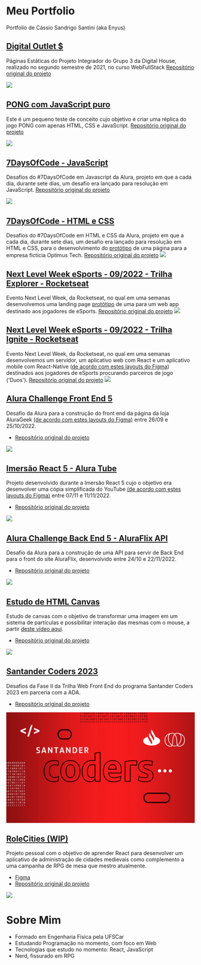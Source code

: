 # Meu Portfolio
Portfolio de Cássio Sandrigo Santini (aka Enyus)

## <a target="_blank" href="https://enyus.github.io/DO$/">Digital Outlet $</a>
Páginas Estáticas do Projeto Integrador do Grupo 3 da Digital House, realizado no segundo semestre de 2021, no curso WebFullStack
<a target="_blank" href="https://github.com/Enyus/PIDH2021-Digital-Outlet">Repositório original do projeto</a>
<div><img src="https://media.giphy.com/media/OGBdEipJsoIi81089t/giphy.gif"></div>

## <a target="_blank" href="https://enyus.github.io/pong/">PONG com JavaScript puro</a>
Este é um pequeno teste de conceito cujo objetivo é criar uma réplica do jogo PONG com apenas HTML, CSS e JavaScript.
<a target="_blank" href="https://github.com/Enyus/Pong-JS-Puro">Repositório original do projeto</a>
<div><img src="https://media.giphy.com/media/eRATjM94rRNwTtWvwV/giphy.gif"></div>

## <a target="_blank" href="https://enyus.github.io/7DoC-JS">7DaysOfCode - JavaScript</a>
Desafios do #7DaysOfCode em Javascript da Alura, projeto em que a cada dia, durante sete dias, um desafio era lançado para resolução em JavaScript.
<a target="_blank" href="https://github.com/Enyus/7DoC-JS">Repositório original do projeto</a>
<div><img src="https://media.giphy.com/media/402HofFrPzfATK7prR/giphy.gif"></div>

## <a target="_blank" href="https://enyus.github.io/7DoC-HTML-CSS/">7DaysOfCode - HTML e CSS</a>
Desafios do #7DaysOfCode em HTML e CSS da Alura, projeto em que a cada dia, durante sete dias, um desafio era lançado para resolução em HTML e CSS, para o desenvolvimento do <a target="_blank" href="https://www.figma.com/file/mm3MLozvUDGhDRTxSLlGL5/7daysOfCode-HTML-CSS">protótipo</a> de uma página para a empresa fictícia Optimus Tech.
<a target="_blank" href="https://github.com/Enyus/7DoC-HTML-CSS">Repositório original do projeto</a>
<img src="https://i.imgur.com/O0gjP1q.png">

## <a target="_blank" href="https://enyus.github.io/nlwesportsexplorer/">Next Level Week eSports - 09/2022 - Trilha Explorer - Rocketseat</a>
Evento Next Level Week, da Rocketseat, no qual em uma semanas desenvolvemos uma landing page <a target="_blank" href="https://www.figma.com/file/bMsaifJpkuUj59ZW5vLqw6/NLW-eSports-(Community)?node-id=79%3A2502">protótipo</a> de uma para um web app destinado aos jogadores de eSports.
<a target="_blank" href="https://github.com/Enyus/nlwesportsexplorer">Repositório original do projeto</a>
<img src="https://i.imgur.com/tkC0Rpk.png">

## <a target="_blank" href="https://github.com/Enyus/nlwesportsignite">Next Level Week eSports - 09/2022 - Trilha Ignite - Rocketseat</a>
Evento Next Level Week, da Rocketseat, no qual em uma semanas desenvolvemos um servidor, um aplicativo web com React e um aplicativo mobile com React-Native (<a target="_blank" href="">de acordo com estes layouts do Figma</a>) destinados aos jogadores de eSports procurando parceiros de jogo ('Duos').
<a target="_blank" href="https://github.com/Enyus/nlwesportsignite">Repositório original do projeto</a>
<img src="https://i.imgur.com/lw9P3fb.png">

## <a target="_blank" href="https://alurachallengefrontend5-uq19.vercel.app/">Alura Challenge Front End 5</a>
Desafio da Alura para a construção do front end da página da loja AluraGeek <a href='https://www.figma.com/file/UdtAAnQKzmNeJO9Qa4fLDq/AluraGeek-(Copy)'>(de acordo com estes layouts do Figma)</a> entre 26/09 e 25/10/2022.
- <a href="https://github.com/Enyus/alurachallengefrontend5" target="_blank">Repositório original do projeto</a>
<img src='https://i.imgur.com/3gr5Nn4.jpg'>

## <a target="_blank" href="https://imersaoreact5.vercel.app/">Imersão React 5 - Alura Tube</a>
Projeto desenvolvido durante a Imersão React 5 cujo o objetivo era desenvolver uma cópia simplificada do YouTube <a href='https://www.figma.com/file/32e9Nyt1TnsMn3p7MjugFt/Aluratube-(Copy)?t=tMNsJiaLTJoxLl6G-0'>(de acordo com estes layouts do Figma)</a> entre 07/11 e 11/11/2022.
- <a class="repo" href="https://github.com/Enyus/imersaoreact5" target="_blank">Repositório original do projeto</a>
<img src='https://i.imgur.com/P671JRV.png'>
            
## <a target="_blank" href="https://alurachallengebackend5.onrender.com/videos/free">Alura Challenge Back End 5 - AluraFlix API</a>
Desafio da Alura para a construção de uma API para servir de Back End para o front do site AluraFlix, desenvolvido entre 24/10 e 22/11/2022.
- <a class="repo" href="https://github.com/Enyus/alurachallengebackend5" target="_blank">Repositório original do projeto</a>
<img src='https://i.imgur.com/4BTHvAB.png'>

## <a target="_blank" href="https://enyus.github.io/canvasstudy/">Estudo de HTML Canvas</a>
Estudo de canvas com o objetivo de transformar uma imagem em um sistema de partículas e possibilitar interação das mesmas com o mouse, a partir <a href="https://youtu.be/vAJEHf92tV0" target="_blank">deste vídeo aqui</a>.
- <a class="repo" href="https://github.com/Enyus/canvasstudy" target="_blank">Repositório original do projeto</a>
<img src='https://i.imgur.com/HgywS0V.png'>

## <a target="_blank" href="https://enyus.github.io/santandercoders23/">Santander Coders 2023</a>
Desafios da Fase II da Trilha Web Front End do programa Santander Coders 2023 em parceria com a ADA.
- <a class="repo" href="https://github.com/Enyus/santandercoders23" target="_blank">Repositório original do projeto</a>
<img src='./Images/santander_coders_logo.png' style="display: block;">

## <a target="_blank" href="https://rolecities.vercel.app/">RoleCities (WIP)</a>
Projeto pessoal com o objetivo de aprender React para desenvolver um aplicativo de administração de cidades medievais como complemento a uma campanha de RPG de mesa que mestro atualmente.
- <a href="https://www.figma.com/file/cLAeOLudWUygcrLiFxqERz/RoleCities" class="repo" target="_blank">Figma</a>
- <a class="repo" href="https://github.com/Enyus/rolecities" target="_blank">Repositório original do projeto</a>
<img src="https://i.imgur.com/Vnfgwxp.jpg">


# Sobre Mim
- Formado em Engenharia Física pela UFSCar
- Estudando Programação no momento, com foco em Web
- Tecnologias que estudo no momento: React, JavaScript
- Nerd, fissurado em RPG